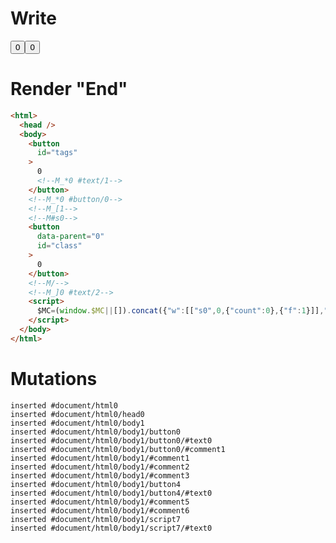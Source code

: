 # Write
  <button id=tags>0<!--M_*0 #text/1--></button><!--M_*0 #button/0--><!--M_[1--><!--M#s0--><button id=class data-parent=0>0</button><!--M/--><!--M_]0 #text/2--><script>$MC=(window.$MC||[]).concat({"w":[["s0",0,{"count":0},{"f":1}]],"t":["packages/translator-interop/src/__tests__/fixtures/interop-basic-tags-to-class/components/class-counter.marko"]});WALKER_RUNTIME("M")("_");M._.r=[_=>(_.b={0:{count:0,"#text/2!":_.a={m5c:"s0"},"#text/2(":_._.$compat_renderer(_._["packages/translator-interop/src/__tests__/fixtures/interop-basic-tags-to-class/components/class-counter.marko"])},1:_.a}),1,"$compat_setScope",0,"packages/translator-interop/src/__tests__/fixtures/interop-basic-tags-to-class/template.marko_0_count",0];M._.w()</script>


# Render "End"
```html
<html>
  <head />
  <body>
    <button
      id="tags"
    >
      0
      <!--M_*0 #text/1-->
    </button>
    <!--M_*0 #button/0-->
    <!--M_[1-->
    <!--M#s0-->
    <button
      data-parent="0"
      id="class"
    >
      0
    </button>
    <!--M/-->
    <!--M_]0 #text/2-->
    <script>
      $MC=(window.$MC||[]).concat({"w":[["s0",0,{"count":0},{"f":1}]],"t":["packages/translator-interop/src/__tests__/fixtures/interop-basic-tags-to-class/components/class-counter.marko"]});WALKER_RUNTIME("M")("_");M._.r=[_=&gt;(_.b={0:{count:0,"#text/2!":_.a={m5c:"s0"},"#text/2(":_._.$compat_renderer(_._["packages/translator-interop/src/__tests__/fixtures/interop-basic-tags-to-class/components/class-counter.marko"])},1:_.a}),1,"$compat_setScope",0,"packages/translator-interop/src/__tests__/fixtures/interop-basic-tags-to-class/template.marko_0_count",0];M._.w()
    </script>
  </body>
</html>
```

# Mutations
```
inserted #document/html0
inserted #document/html0/head0
inserted #document/html0/body1
inserted #document/html0/body1/button0
inserted #document/html0/body1/button0/#text0
inserted #document/html0/body1/button0/#comment1
inserted #document/html0/body1/#comment1
inserted #document/html0/body1/#comment2
inserted #document/html0/body1/#comment3
inserted #document/html0/body1/button4
inserted #document/html0/body1/button4/#text0
inserted #document/html0/body1/#comment5
inserted #document/html0/body1/#comment6
inserted #document/html0/body1/script7
inserted #document/html0/body1/script7/#text0
```